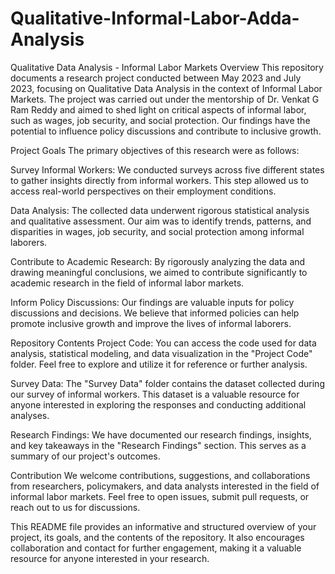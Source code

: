 # Qualitative-Informal-Labor-Adda-Analysis
Qualitative Data Analysis - Informal Labor Markets
Overview
This repository documents a research project conducted between May 2023 and July 2023, focusing on Qualitative Data Analysis in the context of Informal Labor Markets. The project was carried out under the mentorship of Dr. Venkat G Ram Reddy and aimed to shed light on critical aspects of informal labor, such as wages, job security, and social protection. Our findings have the potential to influence policy discussions and contribute to inclusive growth.

Project Goals
The primary objectives of this research were as follows:

Survey Informal Workers: We conducted surveys across five different states to gather insights directly from informal workers. This step allowed us to access real-world perspectives on their employment conditions.

Data Analysis: The collected data underwent rigorous statistical analysis and qualitative assessment. Our aim was to identify trends, patterns, and disparities in wages, job security, and social protection among informal laborers.

Contribute to Academic Research: By rigorously analyzing the data and drawing meaningful conclusions, we aimed to contribute significantly to academic research in the field of informal labor markets.

Inform Policy Discussions: Our findings are valuable inputs for policy discussions and decisions. We believe that informed policies can help promote inclusive growth and improve the lives of informal laborers.

Repository Contents
Project Code: You can access the code used for data analysis, statistical modeling, and data visualization in the "Project Code" folder. Feel free to explore and utilize it for reference or further analysis.

Survey Data: The "Survey Data" folder contains the dataset collected during our survey of informal workers. This dataset is a valuable resource for anyone interested in exploring the responses and conducting additional analyses.

Research Findings: We have documented our research findings, insights, and key takeaways in the "Research Findings" section. This serves as a summary of our project's outcomes.

Contribution
We welcome contributions, suggestions, and collaborations from researchers, policymakers, and data analysts interested in the field of informal labor markets. Feel free to open issues, submit pull requests, or reach out to us for discussions.

This README file provides an informative and structured overview of your project, its goals, and the contents of the repository. It also encourages collaboration and contact for further engagement, making it a valuable resource for anyone interested in your research.
